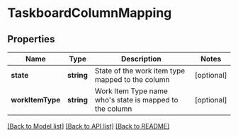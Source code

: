 # TaskboardColumnMapping

## Properties
Name | Type | Description | Notes
------------ | ------------- | ------------- | -------------
**state** | **string** | State of the work item type mapped to the column | [optional] 
**workItemType** | **string** | Work Item Type name who&#39;s state is mapped to the column | [optional] 

[[Back to Model list]](../README.md#documentation-for-models) [[Back to API list]](../README.md#documentation-for-api-endpoints) [[Back to README]](../README.md)


